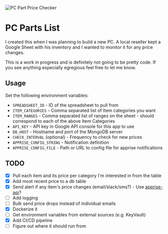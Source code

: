 ![PC Part Price Checker](https://github.com/bkonicek/pc-part-checker/workflows/PC%20Part%20Price%20Checker/badge.svg)

# PC Parts List
I created this when I was planning to build a new PC. A local reseller kept a Google Sheet with his inventory
and I wanted to monitor it for any price changes.

This is a work in progress and is definitely not going to be pretty code. If you see anything especially
egregious feel free to let me know.

## Usage
Set the following environment variables:
- `SPREADSHEET_ID` - ID of the spreadsheet to pull from
- `ITEM_CATEGORIES` - Comma separated list of Item categories you want
- `ITEM_RANGES` - Comma separated list of ranges on the sheet - should correspond to each of the above Item Categories
- `API_KEY` - API key in Google API console for this app to use
- `DB_HOST` - Hostname and port of the MongoDB server
- `CHECK_INTERVAL` (optional) - Frequency to check for new prices
- `APPRISE_CONFIG_STRING` - Notification definition
- `APPRISE_CONFIG_FILE` - Path or URL to config file for apprise notifications

## TODO
- [x] Pull each item and its price per category I'm interested in from the table
- [x] Add most recent price to a db table
- [x] Send alert if any item's price changes (email/slack/sms?) - Use [apprise-api](https://github.com/bkonicek/apprise-api)?
- [ ] Add logging
- [ ] Bulk send price drops instead of individual emails
- [x] Dockerize it
- [ ] Get environment variables from external sources (e.g. KeyVault)
- [x] Add CI/CD pipeline
- [ ] Figure out where it should run from